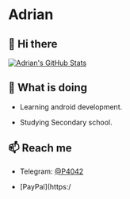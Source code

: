 # Adrian

## 👋 Hi there

[![Adrian's GitHub Stats](https://github-readme-stats.vercel.app/api?username=Adrian&count_private=true&show_icons=true)](https://github.com/chaptsand)

## 🤔 What is doing

 * Learning android development.

 * Studying Secondary school.

## 📫 Reach me

 - Telegram: [@P4042](https://t.me/P4042)



 - [PayPal](https:/
